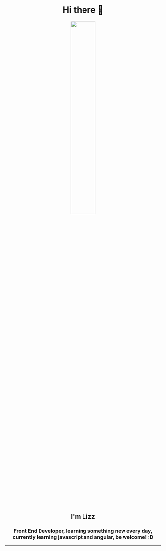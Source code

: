 <!--Title-->
<h1 align="center">Hi there 👋</h1>
<!--firts container-->
	<div align="center">
		<img src="https://giphy.com/gifs/dog-miss-Wj7lNjMNDxSmc" align="center" width="40%">
		<h2 align="center">I'm Lizz</h2>
		<h3>Front End Developer, learning something new every day,<br>currently learning javascript and angular, be welcome! :D</h3>
   </div>
   <hr>
   <div>
	 <a href=""> 
	 </a>
   </div>
<!--https://media.giphy.com/media/11Q76I0QLcYGuk/giphy.gif-->





<!--
**Lizz010/Lizz010** is a ✨ _special_ ✨ repository because its `README.md` (this file) appears on your GitHub profile.

Here are some ideas to get you started:
- 🔭 I’m currently working on ...
- 🌱 I’m currently learning ...
- 👯 I’m looking to collaborate on ...
- 🤔 I’m looking for help with ...
- 💬 Ask me about ...
- 📫 How to reach me: ...
- 😄 Pronouns: ...
- ⚡ Fun fact: ...
-->
